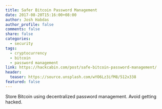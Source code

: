 ```yaml
---
title: Safer Bitcoin Password Management
date: 2017-08-20T15:16:00+08:00
author: Josh Habdas
author_profile: false
comments: false
share: false
categories:
  - security
tags:
  - cryptocurrency
  - bitcoin
  - password management
link: https://hackcabin.com/post/safe-bitcoin-password-management/
header:
  teaser: https://source.unsplash.com/wYO6Lz3ifM8/512x338
featured: false
---
```


Store Bitcoin using decentralized password management. Avoid getting hacked.
